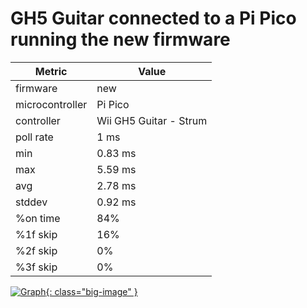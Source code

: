 # GH5 Guitar connected to a Pi Pico running the new firmware

| Metric          | Value                  |
| --------------- | ---------------------- |
| firmware        | new                    |
| microcontroller | Pi Pico                |
| controller      | Wii GH5 Guitar - Strum |
| poll rate       | 1 ms                   |
| min             | 0.83 ms                |
| max             | 5.59 ms                |
| avg             | 2.78 ms                |
| stddev          | 0.92 ms                |
| %on time        | 84%                    |
| %1f skip        | 16%                    |
| %2f skip        | 0%                     |
| %3f skip        | 0%                     |

[![Graph](../../assets/images/results/santroller_gh5_strum_n.png){: class="big-image" }](../../assets/images/results/santroller_gh5_strum_n.png)
